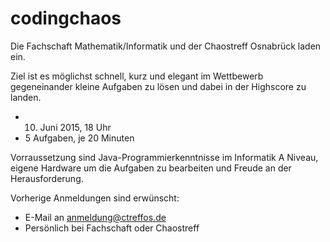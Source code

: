 codingchaos
===========

Die Fachschaft Mathematik/Informatik und der Chaostreff Osnabrück laden ein.

Ziel ist es möglichst schnell, kurz und elegant im Wettbewerb gegeneinander
kleine Aufgaben zu lösen und dabei in der Highscore zu landen.

 - 10. Juni 2015, 18 Uhr
 - 5 Aufgaben, je 20 Minuten

Vorraussetzung sind Java-Programmierkenntnisse im Informatik A Niveau, eigene
Hardware um die Aufgaben zu bearbeiten und Freude an der Herausforderung.

Vorherige Anmeldungen sind erwünscht:

 - E-Mail an anmeldung@ctreffos.de
 - Persönlich bei Fachschaft oder Chaostreff
